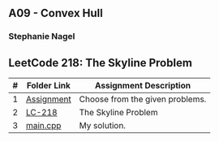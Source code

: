 ## A09 - Convex Hull
### Stephanie Nagel

## LeetCode 218: The Skyline Problem

|  #  | Folder Link | Assignment Description |
| :-: | ----------- | ---------------------- |
| 1  |  [Assignment](https://github.com/rugbyprof/4883-Programming_Techniques/tree/master/Assignments/A09)     |   Choose from the given problems.    |
| 2 | [LC-218](https://leetcode.com/problems/the-skyline-problem/description/) | The Skyline Problem |
| 3 | [main.cpp]() | My solution. |